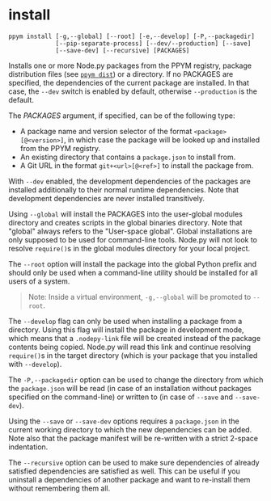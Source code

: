 # install

```
ppym install [-g,--global] [--root] [-e,--develop] [-P,--packagedir]
             [--pip-separate-process] [--dev/--production] [--save]
             [--save-dev] [--recursive] [PACKAGES]
```

Installs one or more Node.py packages from the PPYM registry, package
distribution files (see [`ppym dist`](dist)) or a directory. If no PACKAGES
are specified, the dependencies of the current package are installed. In that
case, the `--dev` switch is enabled by default, otherwise `--production` is
the default.

The *PACKAGES* argument, if specified, can be of the following type:

- A package name and version selector of the format `<package>[@<version>]`,
  in which case the package will be looked up and installed from the PPYM
  registry.
- An existing directory that contains a `package.json` to install from.
- A Git URL in the format `git+<url>[@<ref>]` to install the package from.

With `--dev` enabled, the development dependencies of the packages are
installed additionally to their normal runtime dependencies. Note that
development dependencies are never installed transitively.

Using `--global` will install the PACKAGES into the user-global modules directory
and creates scripts in the global binaries directory. Note that "global" always
refers to the "User-space global". Global installations are only supposed to
be used for command-line tools. Node.py will not look to resolve `require()`s
in the global modules directory for your local project.

The `--root` option will install the package into the global Python prefix and
should only be used when a command-line utility should be installed for all
users of a system.

> Note: Inside a virtual environment, `-g,--global` will be promoted to `--root`.

The `--develop` flag can only be used when installing a package from a
directory. Using this flag will install the package in development mode, which
means that a `.nodepy-link` file will be created instead of the package
contents being copied. Node.py will read this link and continue resolving
`require()`s in the target directory (which is your package that you installed
with `--develop`).

The `-P,--packagedir` option can be used to change the directory from which
the `package.json` will be read (in case of an installation without packages
specified on the command-line) or written to (in case of `--save` and
`--save-dev`).

Using the `--save` or `--save-dev` options requires a `package.json` in the
current working directory to which the new dependencies can be added. Note
also that the package manifest will be re-written with a strict 2-space
indentation.

The `--recursive` option can be used to make sure dependencies of already
satisfied dependencies are satisfied as well. This can be useful if you
uninstall a dependencies of another package and want to re-install them
without remembering them all.
